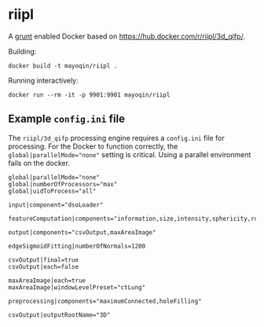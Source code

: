 # riipl

A [grunt](https://github.com/Mayo-QIN/grunt) enabled Docker based on https://hub.docker.com/r/riipl/3d_qifp/.

Building:

    docker build -t mayoqin/riipl .

Running interactively:

    docker run --rm -it -p 9901:9901 mayoqin/riipl

## Example `config.ini` file

The `riipl/3d_qifp` processing engine requires a `config.ini` file for processing.  For the Docker to function correctly, the `global|parallelMode="none"` setting is critical.  Using a parallel environment fails on the docker.

```
global|parallelMode="none"
global|numberOfProcessors="max"
global|uidToProcess="all"
 
input|component="dsoLoader"
 
featureComputation|components="information,size,intensity,sphericity,roughness,edgeSigmoidFitting,lvii,glcm"
 
output|components="csvOutput,maxAreaImage"
 
edgeSigmoidFitting|numberOfNormals=1200
 
csvOutput|final=true
csvOutput|each=false
 
maxAreaImage|each=true
maxAreaImage|windowLevelPreset="ctLung"

preprocessing|components="maximumConnected,holeFilling"

csvOutput|outputRootName="3D"
```
